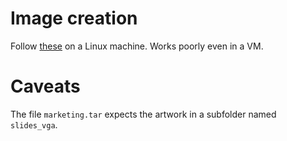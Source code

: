 
# Image creation

Follow [these](https://github.com/raspberrypi/noobs/wiki/Adding-custom-OS-version-examples) on a Linux machine. Works poorly even in a VM.

# Caveats

The file `marketing.tar` expects the artwork in a subfolder named `slides_vga`.

